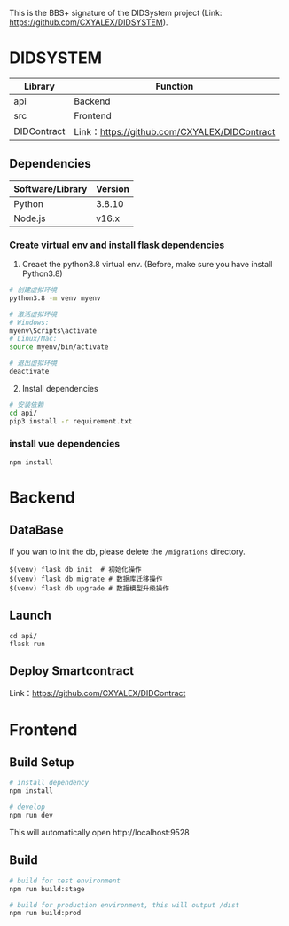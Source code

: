 This is the BBS+ signature of the DIDSystem project (Link: https://github.com/CXYALEX/DIDSYSTEM). 

# DIDSYSTEM 

| Library | Function |
|-----------------|-------|
| api           | Backend |
| src            | Frontend      |
| DIDContract          |   Link：https://github.com/CXYALEX/DIDContract  |
## Dependencies

| Software/Library | Version              | 
|-----------------|----------------------|
| Python          | 3.8.10                 | 
| Node.js         | v16.x            |    

### Create virtual env and install flask dependencies
1. Creaet the python3.8 virtual env. (Before, make sure you have install Python3.8)
```bash
# 创建虚拟环境
python3.8 -m venv myenv

# 激活虚拟环境
# Windows:
myenv\Scripts\activate
# Linux/Mac:
source myenv/bin/activate

# 退出虚拟环境
deactivate
```
2. Install dependencies
```bash
# 安装依赖
cd api/
pip3 install -r requirement.txt
```
### install vue dependencies
```
npm install 
```

# Backend
## DataBase
If you wan to init the db, please delete the `/migrations` directory.
```
$(venv) flask db init  # 初始化操作
$(venv) flask db migrate # 数据库迁移操作
$(venv) flask db upgrade # 数据模型升级操作
```
## Launch
```
cd api/
flask run
```
## Deploy Smartcontract
Link：https://github.com/CXYALEX/DIDContract



# Frontend

## Build Setup

```bash
# install dependency
npm install

# develop   
npm run dev
```

This will automatically open http://localhost:9528

## Build

```bash
# build for test environment
npm run build:stage

# build for production environment, this will output /dist
npm run build:prod
```